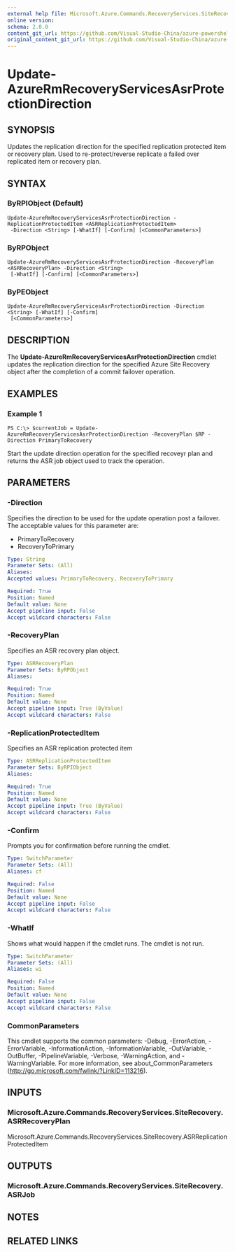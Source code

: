 ```yaml
---
external help file: Microsoft.Azure.Commands.RecoveryServices.SiteRecovery.dll-Help.xml
online version:
schema: 2.0.0
content_git_url: https://github.com/Visual-Studio-China/azure-powershell/blob/preview/src/ResourceManager/RecoveryServices.SiteRecovery/Commands.RecoveryServices.SiteRecovery/help/Update-AzureRmRecoveryServicesAsrProtectionDirection.md
original_content_git_url: https://github.com/Visual-Studio-China/azure-powershell/blob/preview/src/ResourceManager/RecoveryServices.SiteRecovery/Commands.RecoveryServices.SiteRecovery/help/Update-AzureRmRecoveryServicesAsrProtectionDirection.md
---
```


# Update-AzureRmRecoveryServicesAsrProtectionDirection

## SYNOPSIS
Updates the replication direction for the specified replication protected item or recovery plan. Used to re-protect/reverse replicate a failed over replicated item or recovery plan.

## SYNTAX

### ByRPIObject (Default)
```
Update-AzureRmRecoveryServicesAsrProtectionDirection -ReplicationProtectedItem <ASRReplicationProtectedItem>
 -Direction <String> [-WhatIf] [-Confirm] [<CommonParameters>]
```

### ByRPObject
```
Update-AzureRmRecoveryServicesAsrProtectionDirection -RecoveryPlan <ASRRecoveryPlan> -Direction <String>
 [-WhatIf] [-Confirm] [<CommonParameters>]
```

### ByPEObject
```
Update-AzureRmRecoveryServicesAsrProtectionDirection -Direction <String> [-WhatIf] [-Confirm]
 [<CommonParameters>]
```

## DESCRIPTION
The **Update-AzureRmRecoveryServicesAsrProtectionDirection** cmdlet updates the replication direction for the specified Azure Site Recovery object after the completion of a commit failover operation.

## EXAMPLES

### Example 1
```
PS C:\> $currentJob = Update-AzureRmRecoveryServicesAsrProtectionDirection -RecoveryPlan $RP -Direction PrimaryToRecovery
```

Start the update direction operation for the specified recoveyr plan and returns the ASR job object used to track the operation.

## PARAMETERS

### -Direction
Specifies the direction to be used for the update operation post a failover.  
The acceptable values for this parameter are:

- PrimaryToRecovery
- RecoveryToPrimary

```yaml
Type: String
Parameter Sets: (All)
Aliases: 
Accepted values: PrimaryToRecovery, RecoveryToPrimary

Required: True
Position: Named
Default value: None
Accept pipeline input: False
Accept wildcard characters: False
```

### -RecoveryPlan
Specifies an ASR recovery plan object.

```yaml
Type: ASRRecoveryPlan
Parameter Sets: ByRPObject
Aliases: 

Required: True
Position: Named
Default value: None
Accept pipeline input: True (ByValue)
Accept wildcard characters: False
```

### -ReplicationProtectedItem
Specifies an ASR replication protected item

```yaml
Type: ASRReplicationProtectedItem
Parameter Sets: ByRPIObject
Aliases: 

Required: True
Position: Named
Default value: None
Accept pipeline input: True (ByValue)
Accept wildcard characters: False
```

### -Confirm
Prompts you for confirmation before running the cmdlet.

```yaml
Type: SwitchParameter
Parameter Sets: (All)
Aliases: cf

Required: False
Position: Named
Default value: None
Accept pipeline input: False
Accept wildcard characters: False
```

### -WhatIf
Shows what would happen if the cmdlet runs. The cmdlet is not run.

```yaml
Type: SwitchParameter
Parameter Sets: (All)
Aliases: wi

Required: False
Position: Named
Default value: None
Accept pipeline input: False
Accept wildcard characters: False
```

### CommonParameters
This cmdlet supports the common parameters: -Debug, -ErrorAction, -ErrorVariable, -InformationAction, -InformationVariable, -OutVariable, -OutBuffer, -PipelineVariable, -Verbose, -WarningAction, and -WarningVariable. For more information, see about_CommonParameters (http://go.microsoft.com/fwlink/?LinkID=113216).

## INPUTS

### Microsoft.Azure.Commands.RecoveryServices.SiteRecovery.ASRRecoveryPlan
Microsoft.Azure.Commands.RecoveryServices.SiteRecovery.ASRReplicationProtectedItem

## OUTPUTS

### Microsoft.Azure.Commands.RecoveryServices.SiteRecovery.ASRJob

## NOTES

## RELATED LINKS

